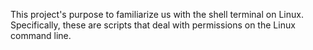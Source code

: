 This project's purpose to familiarize us with the shell terminal on Linux. Specifically, these are scripts that deal with permissions on the Linux command line.
